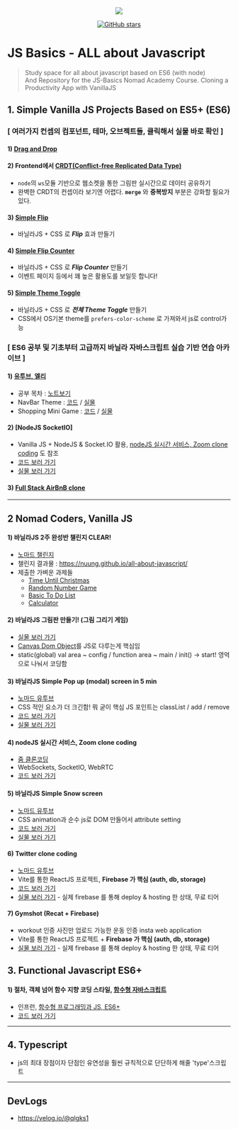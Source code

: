 <div align = "center">
    <img src="https://img.shields.io/badge/license-MIT-green" />

[![GitHub stars](https://img.shields.io/github/stars/Nuung/all-about-javascript)](https://github.com/Nuung/all-about-javascript/stargazers)

</div>

# JS Basics - ALL about Javascript

> Study space for all about javascript based on ES6 (with node) <br />
> And Repository for the JS-Basics Nomad Academy Course. Cloning a Productivity App with VanillaJS

## 1. Simple Vanilla JS Projects Based on ES5+ (ES6)

### [ 여러가지 컨셉의 컴포넌트, 테마, 오브젝트들, 클릭해서 실물 바로 확인 ]

#### 1) [Drag and Drop](https://nuung.github.io/all-about-javascript/Theme/DragAndDrop/)

#### 2) Frontend에서 [CRDT(Conflict-free Replicated Data Type)](https://nuung.github.io/all-about-javascript/CRDT/)

- `node`의 `ws`모듈 기반으로 웹소켓을 통한 그림판 실시간으로 데이터 공유하기
- 완벽한 CRDT의 컨셉이라 보기엔 어렵다. **`merge`** 와 **중복방지** 부분은 강화할 필요가 있다.

#### 3) [Simple Flip](https://nuung.github.io/all-about-javascript/Theme/Flip/)

- 바닐라JS + CSS 로 **_Flip_** 효과 만들기

#### 4) [Simple Flip Counter](https://nuung.github.io/all-about-javascript/Theme/FlipCounter/)

- 바닐라JS + CSS 로 **_Flip Counter_** 만들기
- 이벤트 페이지 등에서 꽤 높은 활용도를 보일듯 합니다!

#### 5) [Simple Theme Toggle](https://nuung.github.io/all-about-javascript/Theme/ThemeToggle/)

- 바닐라JS + CSS 로 **_전체 Theme Toggle_** 만들기
- CSS에서 OS기본 theme를 `prefers-color-scheme` 로 가져와서 js로 control가능

### [ ES6 공부 및 기초부터 고급까지 바닐라 자바스크립트 실습 기반 연습 아카이브 ]

#### 1) [유투브, 엘리](https://www.youtube.com/watch?v=wcsVjmHrUQg&list=PLv2d7VI9OotTVOL4QmPfvJWPJvkmv6h-2)

- 공부 목차 : [노트보기](/note)
- NavBar Theme : [코드](https://github.com/Nuung/all-about-javascript/blob/main/Theme/NavBar) / [실물](https://nuung.github.io/all-about-javascript/Theme/NavBar/index.html)
- Shopping Mini Game : [코드](https://github.com/Nuung/all-about-javascript/blob/main/ShoppingGame) / [실물](https://nuung.github.io/all-about-javascript/ShoppingGame/)

#### 2) [NodeJS SocketIO]

- Vanilla JS + NodeJS & Socket.IO 활용, [nodeJS 실시간 서비스, Zoom clone coding](https://github.com/Nuung/all-about-javascript#4-nodejs-%EC%8B%A4%EC%8B%9C%EA%B0%84-%EC%84%9C%EB%B9%84%EC%8A%A4-zoom-clone-coding) 도 참조
- [코드 보러 가기](https://github.com/Nuung/all-about-javascript/blob/main/NodeSocket)
- [실물 보러 가기](https://nuung.github.io/all-about-javascript/NodeSocket/)

#### 3) [Full Stack AirBnB clone](https://www.youtube.com/watch?v=kuswGIH-Xj8&list=PLN3n1USn4xlnfJIQBa6bBjjiECnk6zL6s)

---

## 2 Nomad Coders, Vanilla JS

#### 1) 바닐라JS 2주 완성반 챌린지 CLEAR!

- [노마드 챌린지](https://nomadcoders.co/challenges)
- 챌린지 결과물 : https://nuung.github.io/all-about-javascript/
- 제출한 가벼운 과제들
  - [Time Until Christmas](https://nuung.github.io/all-about-javascript/NomadJS/TimeUntilChri.html)
  - [Random Number Game](https://nuung.github.io/all-about-javascript/NomadJS/RandomNumberGame.html)
  - [Basic To Do List](https://nuung.github.io/all-about-javascript/NomadJS/BasicToDo.html)
  - [Calculator](https://nuung.github.io/all-about-javascript/Calculator/index.html)

#### 2) 바닐라JS 그림판 만들기! (그림 그리기 게임)

- [실물 보러 가기](https://nuung.github.io/all-about-javascript/NomadJS-game/)
- [Canvas Dom Object](https://developer.mozilla.org/ko/docs/Web/HTML/Canvas)를 JS로 다루는게 핵심임
- static(global) val area ~ config / function area ~ main / init() -> start! 영억으로 나눠서 코딩함

#### 3) 바닐라JS Simple Pop up (modal) screen in 5 min

- [노마드 유투브](https://youtu.be/V08wXKHF_Xw)
- CSS 적인 요소가 더 크긴함! 뭐 굳이 핵심 JS 포인트는 classList / add / remove
- [코드 보러 가기](https://github.com/Nuung/all-about-javascript/blob/main/Theme/Modal/modal.html)
- [실물 보러 가기](https://nuung.github.io/all-about-javascript/Theme/Modal/modal.html)

#### 4) nodeJS 실시간 서비스, Zoom clone coding

- [줌 클론코딩](https://nomadcoders.co/noom/lobby)
- WebSockets, SocketIO, WebRTC
- [코드 보러 가기](https://github.com/Nuung/all-about-javascript/tree/main/NomadJS-Zoom)

#### 5) 바닐라JS Simple Snow screen

- [노마드 유투브](https://youtu.be/3CuUmy7jX6k)
- CSS animation과 순수 js로 DOM 만들어서 attribute setting
- [코드 보러 가기](https://github.com/Nuung/all-about-javascript/tree/main/NomadJS-snow-screen)
- [실물 보러 가기](https://nuung.github.io/all-about-javascript/NomadJS-snow-screen/index.html)

#### 6) Twitter clone coding

- [노마드 유투브](https://nomadcoders.co/nwitter)
- Vite를 통한 ReactJS 프로젝트, **Firebase 가 핵심 (auth, db, storage)**
- [코드 보러 가기](https://github.com/Nuung/all-about-javascript/tree/main/NomadJS-twitter)
- [실물 보러 가기](https://nomadjs-tweet.web.app/) - 실제 firebase 를 통해 deploy & hosting 한 상태, 무료 티어

#### 7) Gymshot (Recat + Firebase)

- workout 인증 사진만 업로드 가능한 운동 인증 insta web application
- Vite를 통한 ReactJS 프로젝트 + **Firebase 가 핵심 (auth, db, storage)**
- [실물 보러 가기](...) - 실제 firebase 를 통해 deploy & hosting 한 상태, 무료 티어

## 3. Functional Javascript ES6+

#### 1) 절차, 객체 넘어 함수 지향 코딩 스타일, [함수형 자바스크립트](https://mangkyu.tistory.com/111)

- 인프런, [함수형 프로그래밍과 JS, ES6+](https://www.inflearn.com/course/functional-es6/dashboard)
- [코드 보러 가기](https://github.com/Nuung/all-about-javascript/tree/main/Functional-Javascript)

---

## 4. Typescript

- js의 최대 장점이자 단점인 유연성을 훨씬 규칙적으로 단단하게 해줄 'type'스크립트

---

## DevLogs

- https://velog.io/@qlgks1
